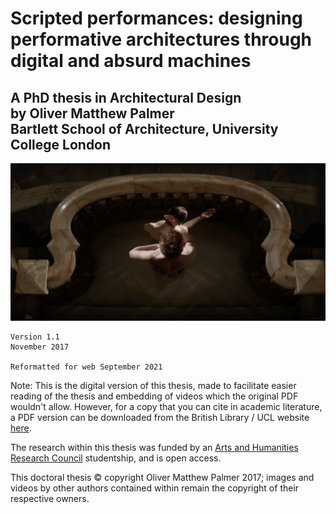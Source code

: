 <h1>Scripted performances: designing performative architectures through digital and absurd machines</h1>


<h2>A PhD thesis in Architectural Design <br>by Oliver Matthew Palmer <br>Bartlett School of Architecture, University College London</h2>

![demo](../images/demo1.png)

```
Version 1.1
November 2017

Reformatted for web September 2021
```

Note: This is the digital version of this thesis, made to facilitate easier reading of the thesis and embedding of videos which the original PDF wouldn't allow. However, for a copy that you can cite in academic literature, a PDF version can be downloaded from the British Library / UCL website [here](https://ethos.bl.uk/OrderDetails.do?uin=uk.bl.ethos.747040).

The research within this thesis was funded by an [Arts and Humanities Research Council](https://ahrc.ukri.org) studentship, and is open access.

This doctoral thesis © copyright Oliver Matthew Palmer 2017; images and videos by other authors contained within remain the copyright of their respective owners.
